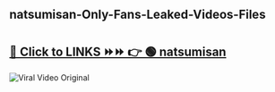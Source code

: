 
 ## natsumisan-Only-Fans-Leaked-Videos-Files

# <h2><a href="https://mediaupload.pro?natsumisan">🔗 Click to LINKS ⏩⏩ 👉 🟢 natsumisan </a></h2>

<a href="https://mediaupload.pro?natsumisan" rel="nofollow" data-target="animated-image.originalLink"><img src="https://i.ibb.co.com/xMMVF88/686577567.gif" alt="Viral Video Original" style="max-width: 100%; display: inline-block;" data-target="animated-image.originalImage"></a>